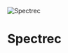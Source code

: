 ![Spectrec](https://github.com/schavesgm/spectrec/actions/workflows/python-app/badge.svg)

# Spectrec
